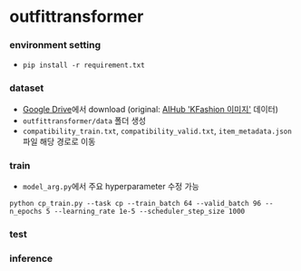 # outfittransformer

### environment setting
- `pip install -r requirement.txt`

### dataset
- [Google Drive](https://drive.google.com/drive/folders/1MXxsS_fJY9dm01MRbfpLJgM7VbP1eKZq?usp=sharing)에서 download (original: [AIHub 'KFashion 이미지'](https://aihub.or.kr/aihubdata/data/view.do?currMenu=115&topMenu=100&aihubDataSe=realm&dataSetSn=51) 데이터)
- `outfittransformer/data` 폴더 생성
- `compatibility_train.txt`, `compatibility_valid.txt`, `item_metadata.json` 파일 해당 경로로 이동

### train
- `model_arg.py`에서 주요 hyperparameter 수정 가능
```
python cp_train.py --task cp --train_batch 64 --valid_batch 96 --n_epochs 5 --learning_rate 1e-5 --scheduler_step_size 1000
```
### test

### inference

